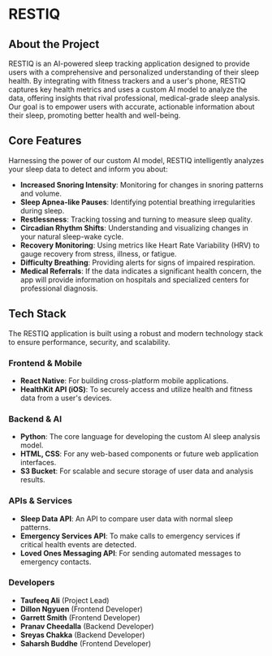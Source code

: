 # RESTIQ

## About the Project

RESTIQ is an AI-powered sleep tracking application designed to provide users with a comprehensive and personalized understanding of their sleep health. By integrating with fitness trackers and a user's phone, RESTIQ captures key health metrics and uses a custom AI model to analyze the data, offering insights that rival professional, medical-grade sleep analysis. Our goal is to empower users with accurate, actionable information about their sleep, promoting better health and well-being.

## Core Features

Harnessing the power of our custom AI model, RESTIQ intelligently analyzes your sleep data to detect and inform you about:

- **Increased Snoring Intensity**: Monitoring for changes in snoring patterns and volume.
- **Sleep Apnea-like Pauses**: Identifying potential breathing irregularities during sleep.
- **Restlessness**: Tracking tossing and turning to measure sleep quality.
- **Circadian Rhythm Shifts**: Understanding and visualizing changes in your natural sleep-wake cycle.
- **Recovery Monitoring**: Using metrics like Heart Rate Variability (HRV) to gauge recovery from stress, illness, or fatigue.
- **Difficulty Breathing**: Providing alerts for signs of impaired respiration.
- **Medical Referrals**: If the data indicates a significant health concern, the app will provide information on hospitals and specialized centers for professional diagnosis.

## Tech Stack

The RESTIQ application is built using a robust and modern technology stack to ensure performance, security, and scalability.

### Frontend & Mobile

- **React Native**: For building cross-platform mobile applications.
- **HealthKit API (iOS)**: To securely access and utilize health and fitness data from a user's devices.

### Backend & AI

- **Python**: The core language for developing the custom AI sleep analysis model.
- **HTML, CSS**: For any web-based components or future web application interfaces.
- **S3 Bucket**: For scalable and secure storage of user data and analysis results.

### APIs & Services

- **Sleep Data API**: An API to compare user data with normal sleep patterns.
- **Emergency Services API**: To make calls to emergency services if critical health events are detected.
- **Loved Ones Messaging API**: For sending automated messages to emergency contacts.

### Developers

- **Taufeeq Ali** (Project Lead)
- **Dillon Ngyuen** (Frontend Developer)
- **Garrett Smith** (Frontend Developer)
- **Pranav Cheedalla** (Backend Developer)
- **Sreyas Chakka** (Backend Developer)
- **Saharsh Buddhe** (Frontend Developer)
